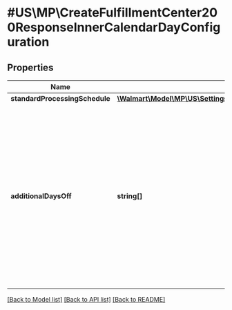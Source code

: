 # #US\MP\CreateFulfillmentCenter200ResponseInnerCalendarDayConfiguration

## Properties

Name | Type | Description | Notes
------------ | ------------- | ------------- | -------------
**standardProcessingSchedule** | [**\Walmart\Model\MP\US\Settings\GetAllFulfillmentCenters200ResponseInnerCalendarDayConfigurationStandardProcessingSchedule**](GetAllFulfillmentCenters200ResponseInnerCalendarDayConfigurationStandardProcessingSchedule.md) |  | [optional]
**additionalDaysOff** | **string[]** | List of additional days on which the fulfillment center is closed. If there are no additional off days, then this list will be empty. Format for Date is ISO 8601. For example: '2021-07-16'(yyyy-MM-dd) | [optional]


[[Back to Model list]](../) [[Back to API list]](../../Api/US/MP) [[Back to README]](../../README.md)
